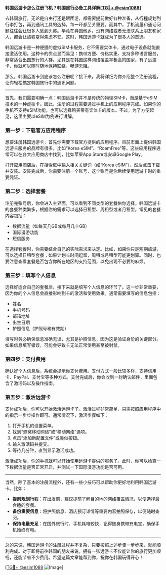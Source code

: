 **韩国远游卡怎么注册飞机？韩国旅行必备工具详解[[TG💪+ @esim1088](https://t.me/s/esim1088)]**

去韩国旅行，无论是自由行还是跟团游，都需要提前做好各种准备，从行程规划到行李打包，再到通讯工具的选择，每一环都至关重要。而其中，手机流量和通话问题往往会让很多人感到头疼。毕竟在异国他乡，没有网络或者无法联系上朋友和家人，都会让旅程变得焦虑不安。这时，韩国远游卡就成为了很多人的首选。

韩国远游卡是一种便捷的虚拟SIM卡服务，它不需要实体卡，通过电子设备就能直接激活使用。这种卡的优点显而易见：携带方便、价格实惠、支持多种语言服务，非常适合出国旅行的人群。尤其是在韩国这样网络覆盖率极高的国家，有了远游卡，你就可以随时随地保持联络，畅游无阻。

那么，韩国远游卡到底该怎么注册呢？接下来，我将详细为你介绍整个注册流程，让你轻松搞定韩国旅行中的通讯问题。

---

首先，我们需要明确一点：韩国远游卡并不是传统的物理SIM卡，而是基于eSIM技术的一种虚拟卡。因此，注册的过程需要通过手机上的应用程序完成。如果你的手机不支持eSIM功能，也可以选择购买带有实体卡的版本。不过，为了方便起见，这里主要以eSIM为例进行讲解。

### **第一步：下载官方应用程序**
想要注册韩国远游卡，首先你需要下载官方提供的应用程序。目前市面上提供韩国远游卡服务的品牌有很多，比如“Korea eSIM”、“RoamFree”等。这些应用程序通常可以在各大应用商店中找到，比如苹果App Store或安卓Google Play。

打开应用商店后，在搜索框中输入相关关键词（如“Korea eSIM”），然后点击下载并安装。安装完成后，你需要注册一个账号，这个账号是你后续使用远游卡时的重要凭证。

### **第二步：选择套餐**
注册完账号后，你会进入主界面，可以看到不同类型的套餐供你选择。韩国远游卡的套餐种类繁多，根据你的需求可以选择日租型、周租型或者月租型。常见的套餐内容包括：

- 数据流量（如每天几GB或每月几十GB）
- 国际漫游功能
- 短信服务

在选择套餐时，你需要结合自己的实际需求来决定。比如，如果你只是短期旅游，可以选择日租型套餐；如果计划长时间逗留，周租或月租型可能更划算。同时，也要注意查看套餐是否包含你所在地区的支持范围，以免出现不必要的麻烦。

### **第三步：填写个人信息**
选择好适合自己的套餐后，接下来就是填写个人信息的环节了。这一步非常重要，因为你的个人信息会直接影响到卡的激活和使用效果。通常需要填写的信息包括：

- 姓名
- 手机号码
- 邮箱地址
- 出生日期
- 护照信息（护照号和有效期）

填写时务必确保信息准确无误，尤其是护照信息，因为这是验证身份的关键部分。如果信息填写错误，可能会导致卡无法正常使用甚至被封禁。

### **第四步：支付费用**
确认好个人信息后，系统会提示你支付费用。支付方式一般比较多样，支持信用卡、PayPal、支付宝等多种方式。支付完成后，你会收到一封确认邮件，里面包含了激活码以及操作指南。

### **第五步：激活远游卡**
支付成功后，你可以开始激活远游卡了。激活过程非常简单，只需按照应用程序中的指示一步步操作即可。通常情况下，激活步骤如下：

1. 打开手机的设置菜单。
2. 找到“蜂窝移动网络”或“移动网络”选项。
3. 点击“添加新配置文件”或类似按钮。
4. 输入激活码并提交。
5. 等待几分钟，直到显示激活成功。

激活成功后，你的手机就可以开始使用远游卡提供的服务了。此时，你可以检查一下数据流量是否正常开启，并测试一下国际漫游功能是否可用。

---

当然，除了基本的注册流程外，还有一些小技巧可以帮助你更好地利用韩国远游卡。比如：

- **提前规划行程**：在出发前，建议提前了解目的地的网络覆盖情况，以便选择最合适的套餐。
- **备份重要信息**：将护照信息、酒店预订详情等重要内容拍照保存，以便随时查阅。
- **保持电量充足**：在国外旅行时，手机耗电较快，记得随身携带充电宝，确保手机始终有电。

---

总的来说，韩国远游卡的注册过程并不复杂，只要按照上述步骤一步步来，就能顺利完成。对于即将前往韩国的朋友来说，拥有一张远游卡不仅能让你的旅行更加顺畅，还能节省不少费用。希望这篇文章能帮到你，祝你在韩国玩得开心！

[[TG💪+ @esim1088](https://t.me/s/esim1088) ![Image](https://i.postimg.cc/4NQfJmqS/Snipaste-2025-05-13-00-14-12.png)]